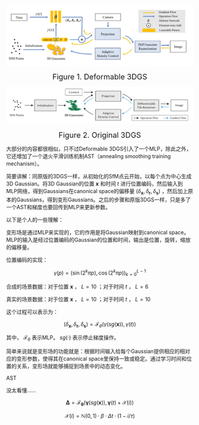 ![](https://github.com/RuiqingTang/picx-images-hosting/raw/master/image/image.1sevnq20d1.webp)

<div style="text-align: center;font-size: 20px;">Figure 1. Deformable 3DGS</div>

![](https://github.com/RuiqingTang/picx-images-hosting/raw/master/image/image.7ljtx0q6cf.webp)

<div style="text-align: center;font-size: 20px;">Figure 2. Original 3DGS</div>

大部分的内容都很相似，只不过Deformable 3DGS引入了一个MLP，除此之外，它还增加了一个退火平滑训练机制AST（annealing smoothing training mechanism）。

简要讲解：同原版的3DGS一样，从初始化的SfM点云开始，以每个点为中心生成3D Gaussian。将3D Gaussian的位置 $\boldsymbol {x}$ 和时间 $t$ 进行位置编码，然后输入到MLP网络，得到Gaussians在canonical space的偏移量 $(\delta _{\boldsymbol {x}} , \delta _{\boldsymbol {r}} , \delta _{\boldsymbol {s}})$ ，然后加上原本的Gaussians，得到变形Gaussians。之后的步骤和原版3DGS一样，只是多了一个AST和梯度也要回传到MLP来更新参数。

以下是个人的一些理解：

变形场是通过MLP来实现的，它的作用是将Gaussian映射到canonical space。MLP的输入是经过位置编码的Gaussian的位置和时间，输出是位置，旋转，缩放的偏移量。

位置编码的实现：


$$
\gamma(p) = \left(\sin(2^k \pi p),\cos(2^k \pi p) \right) _{k=0} ^{L-1}
$$


合成的场景数据：对于位置 $\boldsymbol{x}$ ， $L=10$ ；对于时间 $t$ ， $L=6$ 

真实的场景数据：对于位置 $\boldsymbol{x}$ ， $L=10$ ；对于时间 $t$ ， $L=10$ 

这个过程可以表示为： 


$$
( \delta _{\boldsymbol {x}}, \delta _{\boldsymbol {r}}, \delta _{\boldsymbol {s}})  = \mathcal {F} _{\theta}(\gamma(sg(\boldsymbol {x})), \gamma(t))
$$


其中， $\mathcal {F} _{\theta}$ 表示MLP。 $sg(·)$ 表示停止梯度操作。

简单来说就是变形场的功能就是：根据时间输入给每个Gaussian提供相应的相对应的变形参数，使得其在canonical space里保持一致或稳定。通过学习时间和位置的关系，变形场就能够捕捉到场景中的动态变化。

AST

没太看懂......


$$
\boldsymbol {\Delta} = \boldsymbol {\mathcal {F}} _{\boldsymbol {\theta}} (\boldsymbol {\gamma} (sg(\boldsymbol {x})), \boldsymbol {\gamma} (t) + \boldsymbol {\mathcal {X}} (i))
$$


$$
\boldsymbol {\mathcal {X}} (i) = \mathbb {N} (0, 1) · \beta · \Delta t · (1 - i/ \tau)
$$


